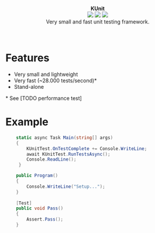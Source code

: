 <p align="center">
  <strong>KUnit</strong>
  <br/>
  <img src="https://img.shields.io/badge/License-MIT-green.svg">
  <img src="https://img.shields.io/badge/version-1.0.0-green.svg">
  <img src="https://img.shields.io/badge/build-passing-green.svg">
  <br/>
  Very small and fast unit testing framework.
  <br/><br/><br/>
</p>

# Features
- Very small and lightweight
- Very fast (~28.000 tests/second)*
- Stand-alone

\* See [TODO performance test]

# Example

```cs
    static async Task Main(string[] args)
    {
        KUnitTest.OnTestComplete += Console.WriteLine;
        await KUnitTest.RunTestsAsync();
        Console.ReadLine();
     }

    public Program()
    {
        Console.WriteLine("Setup...");
    }
        
    [Test]
    public void Pass()
    {
        Assert.Pass();
    }
        
```
